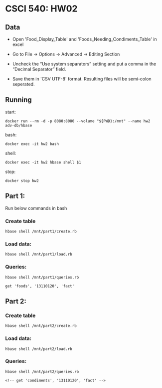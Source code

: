 # CSCI 540: HW02

## Data

- Open 'Food_Display_Table' and 'Foods_Needing_Condiments_Table' in excel

- Go to File -> Options -> Advanced -> Editing Section

- Uncheck the “Use system separators” setting and put a comma in the “Decimal Separator” field.

- Save them in 'CSV UTF-8' format. Resulting files will be semi-colon seperated.

## Running

start:

	docker run --rm -d -p 8080:8080 --volume "${PWD}:/mnt" --name hw2  adv-db/hbase

bash:

	docker exec -it hw2 bash

shell:

	docker exec -it hw2 hbase shell $1

stop:

	docker stop hw2

## Part 1:

Run below commands in bash

### Create table

	hbase shell /mnt/part1/create.rb


### Load data:

	hbase shell /mnt/part1/load.rb


### Queries:

	hbase shell /mnt/part1/queries.rb

	get 'foods', '13110120', 'fact'

## Part 2:

### Create table

	hbase shell /mnt/part2/create.rb


### Load data:

	hbase shell /mnt/part2/load.rb


### Queries:

	hbase shell /mnt/part2/queries.rb

	<!-- get 'condiments', '13110120', 'fact' -->